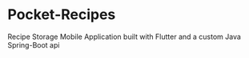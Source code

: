 # Pocket-Recipes
 Recipe Storage Mobile Application built with Flutter and a custom Java Spring-Boot api
